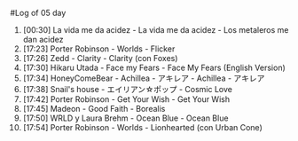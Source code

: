 #Log of 05 day

1. [00:30] La vida me da acidez - La vida me da acidez - Los metaleros me dan acidez
1. [17:23] Porter Robinson - Worlds - Flicker
1. [17:26] Zedd - Clarity - Clarity (con Foxes)
1. [17:30] Hikaru Utada - Face my Fears - Face My Fears (English Version)
1. [17:34] HoneyComeBear - Achillea - アキレア - Achillea - アキレア
1. [17:38] Snail's house - エイリアン☆ポップ - Cosmic Love
1. [17:42] Porter Robinson - Get Your Wish - Get Your Wish
1. [17:45] Madeon - Good Faith - Borealis
1. [17:50] WRLD y Laura Brehm - Ocean Blue - Ocean Blue
1. [17:54] Porter Robinson - Worlds - Lionhearted (con Urban Cone)

